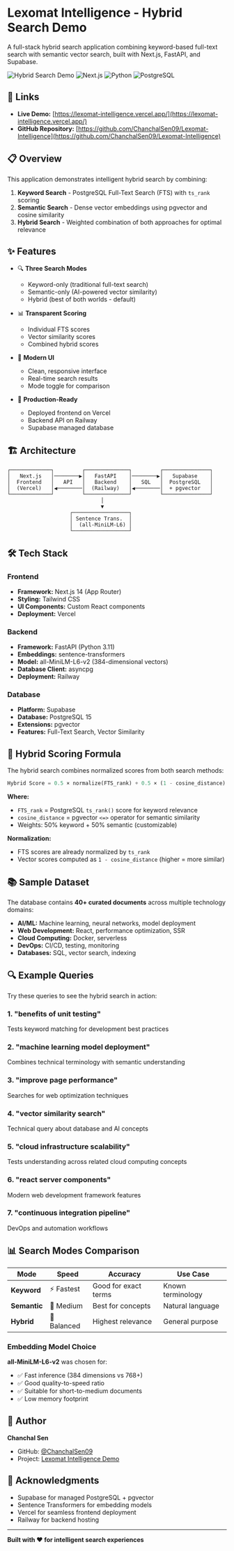 # Lexomat Intelligence - Hybrid Search Demo

A full-stack hybrid search application combining keyword-based full-text search with semantic vector search, built with Next.js, FastAPI, and Supabase.

![Hybrid Search Demo](https://img.shields.io/badge/Status-Live-success)
![Next.js](https://img.shields.io/badge/Next.js-14-black)
![Python](https://img.shields.io/badge/Python-3.11-blue)
![PostgreSQL](https://img.shields.io/badge/PostgreSQL-pgvector-336791)

## 🔗 Links

- **Live Demo:** [https://lexomat-intelligence.vercel.app/](https://lexomat-intelligence.vercel.app/)
- **GitHub Repository:** [https://github.com/ChanchalSen09/Lexomat-Intelligence](https://github.com/ChanchalSen09/Lexomat-Intelligence)

## 📋 Overview

This application demonstrates intelligent hybrid search by combining:

1. **Keyword Search** - PostgreSQL Full-Text Search (FTS) with `ts_rank` scoring
2. **Semantic Search** - Dense vector embeddings using pgvector and cosine similarity
3. **Hybrid Search** - Weighted combination of both approaches for optimal relevance

## ✨ Features

- 🔍 **Three Search Modes**
  - Keyword-only (traditional full-text search)
  - Semantic-only (AI-powered vector similarity)
  - Hybrid (best of both worlds - default)

- 📊 **Transparent Scoring**
  - Individual FTS scores
  - Vector similarity scores
  - Combined hybrid scores

- 🎨 **Modern UI**
  - Clean, responsive interface
  - Real-time search results
  - Mode toggle for comparison

- 🚀 **Production-Ready**
  - Deployed frontend on Vercel
  - Backend API on Railway
  - Supabase managed database

## 🏗️ Architecture
```
┌─────────────┐         ┌──────────────┐         ┌───────────────┐
│   Next.js   │────────▶│   FastAPI    │────────▶│   Supabase    │
│  Frontend   │   API   │   Backend    │   SQL   │  PostgreSQL   │
│  (Vercel)   │◀────────│  (Railway)   │◀────────│  + pgvector   │
└─────────────┘         └──────────────┘         └───────────────┘
                              │
                              ▼
                    ┌──────────────────┐
                    │ Sentence Trans.  │
                    │  (all-MiniLM-L6) │
                    └──────────────────┘
```

## 🛠️ Tech Stack

### Frontend
- **Framework:** Next.js 14 (App Router)
- **Styling:** Tailwind CSS
- **UI Components:** Custom React components
- **Deployment:** Vercel

### Backend
- **Framework:** FastAPI (Python 3.11)
- **Embeddings:** sentence-transformers
- **Model:** all-MiniLM-L6-v2 (384-dimensional vectors)
- **Database Client:** asyncpg
- **Deployment:** Railway

### Database
- **Platform:** Supabase
- **Database:** PostgreSQL 15
- **Extensions:** pgvector
- **Features:** Full-Text Search, Vector Similarity

## 🔬 Hybrid Scoring Formula

The hybrid search combines normalized scores from both search methods:
```python
Hybrid Score = 0.5 × normalize(FTS_rank) + 0.5 × (1 - cosine_distance)
```

**Where:**
- `FTS_rank` = PostgreSQL `ts_rank()` score for keyword relevance
- `cosine_distance` = pgvector `<=>` operator for semantic similarity
- Weights: 50% keyword + 50% semantic (customizable)

**Normalization:**
- FTS scores are already normalized by `ts_rank`
- Vector scores computed as `1 - cosine_distance` (higher = more similar)

## 📚 Sample Dataset

The database contains **40+ curated documents** across multiple technology domains:

- **AI/ML:** Machine learning, neural networks, model deployment
- **Web Development:** React, performance optimization, SSR
- **Cloud Computing:** Docker, serverless
- **DevOps:** CI/CD, testing, monitoring
- **Databases:** SQL, vector search, indexing


## 🔍 Example Queries

Try these queries to see the hybrid search in action:

### 1. **"benefits of unit testing"**
Tests keyword matching for development best practices

### 2. **"machine learning model deployment"**
Combines technical terminology with semantic understanding

### 3. **"improve page performance"**
Searches for web optimization techniques

### 4. **"vector similarity search"**
Technical query about database and AI concepts

### 5. **"cloud infrastructure scalability"**
Tests understanding across related cloud computing concepts

### 6. **"react server components"**
Modern web development framework features

### 7. **"continuous integration pipeline"**
DevOps and automation workflows

## 📊 Search Modes Comparison

| Mode | Speed | Accuracy | Use Case |
|------|-------|----------|----------|
| **Keyword** | ⚡ Fastest | Good for exact terms | Known terminology |
| **Semantic** | 🔄 Medium | Best for concepts | Natural language |
| **Hybrid** | 🎯 Balanced | Highest relevance | General purpose |


### Embedding Model Choice

**all-MiniLM-L6-v2** was chosen for:
- ✅ Fast inference (384 dimensions vs 768+)
- ✅ Good quality-to-speed ratio
- ✅ Suitable for short-to-medium documents
- ✅ Low memory footprint


## 👤 Author

**Chanchal Sen**

- GitHub: [@ChanchalSen09](https://github.com/ChanchalSen09)
- Project: [Lexomat Intelligence Demo](https://lexomat-intelligence.vercel.app/)

## 🙏 Acknowledgments

- Supabase for managed PostgreSQL + pgvector
- Sentence Transformers for embedding models
- Vercel for seamless frontend deployment
- Railway for backend hosting

---

**Built with ❤️ for intelligent search experiences**
